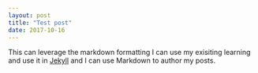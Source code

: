 ```yaml
---
layout: post
title: "Test post"
date: 2017-10-16
---
```


This can leverage the markdown formatting
I can use my exisiting learning and use it in [Jekyll](http://jekyllrb.com) and I can use Markdown to author my posts. 
